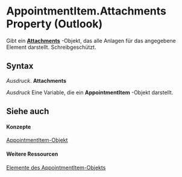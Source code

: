
# AppointmentItem.Attachments Property (Outlook)

Gibt ein  **[Attachments](4cc96a5f-a822-8ad5-6f61-e996bee8ba22.md)** -Objekt, das alle Anlagen für das angegebene Element darstellt. Schreibgeschützt.


## Syntax

 _Ausdruck_. **Attachments**

 _Ausdruck_ Eine Variable, die ein **AppointmentItem** -Objekt darstellt.


## Siehe auch


#### Konzepte


[AppointmentItem-Objekt](204a409d-654e-27aa-643a-8344c631b82d.md)
#### Weitere Ressourcen


[Elemente des AppointmentItem-Objekts](http://msdn.microsoft.com/library/c72c459d-6d3c-7a05-aa4a-b1b767ddc0b2%28Office.15%29.aspx)